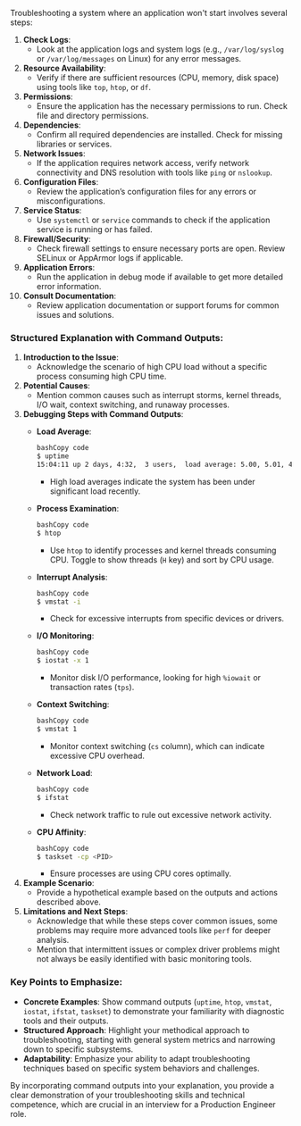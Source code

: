Troubleshooting a system where an application won't start involves several steps:

1. **Check Logs**:
    - Look at the application logs and system logs (e.g., `/var/log/syslog` or `/var/log/messages` on Linux) for any error messages.
2. **Resource Availability**:
    - Verify if there are sufficient resources (CPU, memory, disk space) using tools like `top`, `htop`, or `df`.
3. **Permissions**:
    - Ensure the application has the necessary permissions to run. Check file and directory permissions.
4. **Dependencies**:
    - Confirm all required dependencies are installed. Check for missing libraries or services.
5. **Network Issues**:
    - If the application requires network access, verify network connectivity and DNS resolution with tools like `ping` or `nslookup`.
6. **Configuration Files**:
    - Review the application’s configuration files for any errors or misconfigurations.
7. **Service Status**:
    - Use `systemctl` or `service` commands to check if the application service is running or has failed.
8. **Firewall/Security**:
    - Check firewall settings to ensure necessary ports are open. Review SELinux or AppArmor logs if applicable.
9. **Application Errors**:
    - Run the application in debug mode if available to get more detailed error information.
10. **Consult Documentation**:
    - Review application documentation or support forums for common issues and solutions.


### Structured Explanation with Command Outputs:

1. **Introduction to the Issue**:
    - Acknowledge the scenario of high CPU load without a specific process consuming high CPU time.
2. **Potential Causes**:
    - Mention common causes such as interrupt storms, kernel threads, I/O wait, context switching, and runaway processes.
3. **Debugging Steps with Command Outputs**:
    - **Load Average**:
        
        ```bash
        bashCopy code
        $ uptime
        15:04:11 up 2 days, 4:32,  3 users,  load average: 5.00, 5.01, 4.95
        
        ```
        
        - High load averages indicate the system has been under significant load recently.
    - **Process Examination**:
        
        ```bash
        bashCopy code
        $ htop
        
        ```
        
        - Use `htop` to identify processes and kernel threads consuming CPU. Toggle to show threads (`H` key) and sort by CPU usage.
    - **Interrupt Analysis**:
        
        ```bash
        bashCopy code
        $ vmstat -i
        
        ```
        
        - Check for excessive interrupts from specific devices or drivers.
    - **I/O Monitoring**:
        
        ```bash
        bashCopy code
        $ iostat -x 1
        
        ```
        
        - Monitor disk I/O performance, looking for high `%iowait` or transaction rates (`tps`).
    - **Context Switching**:
        
        ```bash
        bashCopy code
        $ vmstat 1
        
        ```
        
        - Monitor context switching (`cs` column), which can indicate excessive CPU overhead.
    - **Network Load**:
        
        ```bash
        bashCopy code
        $ ifstat
        
        ```
        
        - Check network traffic to rule out excessive network activity.
    - **CPU Affinity**:
        
        ```bash
        bashCopy code
        $ taskset -cp <PID>
        
        ```
        
        - Ensure processes are using CPU cores optimally.
4. **Example Scenario**:
    - Provide a hypothetical example based on the outputs and actions described above.
5. **Limitations and Next Steps**:
    - Acknowledge that while these steps cover common issues, some problems may require more advanced tools like `perf` for deeper analysis.
    - Mention that intermittent issues or complex driver problems might not always be easily identified with basic monitoring tools.

### Key Points to Emphasize:

- **Concrete Examples**: Show command outputs (`uptime`, `htop`, `vmstat`, `iostat`, `ifstat`, `taskset`) to demonstrate your familiarity with diagnostic tools and their outputs.
- **Structured Approach**: Highlight your methodical approach to troubleshooting, starting with general system metrics and narrowing down to specific subsystems.
- **Adaptability**: Emphasize your ability to adapt troubleshooting techniques based on specific system behaviors and challenges.

By incorporating command outputs into your explanation, you provide a clear demonstration of your troubleshooting skills and technical competence, which are crucial in an interview for a Production Engineer role.
